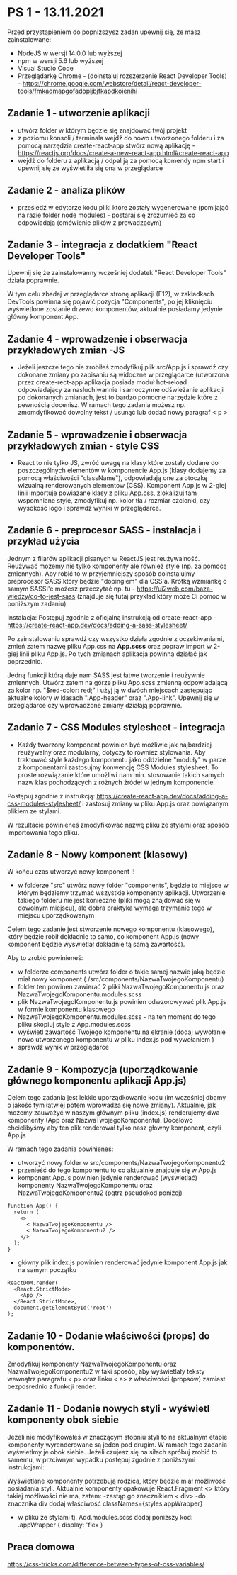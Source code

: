 # PS 1 - 13.11.2021

Przed przystąpieniem do popniższysz zadań upewnij się, że masz zainstalowane:
- NodeJS w wersji 14.0.0 lub wyższej
- npm w wersji 5.6 lub wyższej
- Visual Studio Code
- Przeglądarkę Chrome - (doinstaluj rozszerzenie React Developer Tools) - https://chrome.google.com/webstore/detail/react-developer-tools/fmkadmapgofadopljbjfkapdkoienihi 

## Zadanie 1 - utworzenie aplikacji

- utwórz folder w którym będzie się znajdować twój projekt
- z poziomu konsoli / terminala wejdź do nowo utworzonego folderu i za pomocą narzędzia create-react-app stwórz nową aplikację - https://reactjs.org/docs/create-a-new-react-app.html#create-react-app
- wejdź do folderu z aplikacją / odpal ją za pomocą komendy npm start i upewnij się że wyświetliła się ona w przeglądarce

## Zadanie 2 - analiza plików

- prześledź w edytorze kodu pliki które zostały wygenerowane (pomijająć na razie folder node modules) - postaraj się zrozumieć za co odpowiadają (omówienie plików z prowadzącym)


## Zadanie 3 - integracja z dodatkiem "React Developer Tools"

Upewnij się że zainstalowanny wcześniej dodatek "React Developer Tools" działa poprawnie. 

W tym celu zbadaj w przeglądarce stronę aplikacji (F12), w zakładkach DevTools powinna się pojawić pozycja "Components", po jej kliknięciu wyświetlone zostanie drzewo komponentów, aktualnie posiadamy jedynie główny komponent App. 

## Zadanie 4 - wprowadzenie i obserwacja przykładowych zmian -JS

- Jeżeli jeszcze tego nie zrobiłeś zmodyfikuj plik src/App.js i sprawdź czy dokonane zmiany po zapisaniu są widoczne w przeglądarce (utworzona przez create-rect-app aplikacja posiada moduł hot-reload odpowiadający za nasłuchiwannie i samoczynne odświeżanie aplikacji po dokonanych zmianach, jest to bardzo pomocne narzędzie które z pewnością docenisz. W ramach tego zadania możesz np. zmomdyfikować dowolny tekst / usunąć lub dodać nowy paragraf < p > 
	
## Zadanie 5 - wprowadzenie i obserwacja przykładowych zmian - style CSS

- React to nie tylko JS, zwróć uwagę na klasy które zostały dodane do poszczególnych elementów w komponencie App.js (klasy dodajemy za pomocą właściwości "className"), odpowiadają one za otoczkę wizualną renderowanych elementow (CSS). Komponent App.js w 2-giej linii importuje powiazane klasy z pliku App.css, zlokalizuj tam wspomniane style, zmodyfikuj np. kolor tła / rozmiar czcionki, czy wysokość logo i sprawdź wyniki w przeglądarce.

## Zadanie 6 - preprocesor SASS - instalacja i przykład użycia

Jednym z filarów aplikacji pisanych w ReactJS jest reużywalność. Reużywać możemy nie tylko komponenty ale również style (np. za pomocą zmiennych). Aby robić to w przyjemniejszy sposób doinstalujmy preprocesor SASS który będzie "dopingiem" dla CSS'a. Krótką wzmiankę o samym SASSI'e możesz przeczytać np. tu - https://ui2web.com/baza-wiedzy/co-to-jest-sass (znajduje się tutaj przykład który może Ci pomóc w poniższym zadaniu).

Instalacja: Postępuj zgodnie z oficjalną instrukcją od create-react-app - https://create-react-app.dev/docs/adding-a-sass-stylesheet/ 

Po zainstalowaniu sprawdź czy wszystko działa zgodnie z oczekiwaniami, zmień zatem nazwę pliku App.css na **App.scss** oraz popraw import w 2-giej linii pliku App.js. Po tych zmianach aplikacja powinna działać jak poprzednio.

Jedną funkcji którą daje nam SASS jest łatwe tworzenie i reużywnie zmiennych. Utwórz zatem na górze pliku App.scss zmienną odpowiadającą za kolor np. "$red-color: red;" i użyj ją w dwóch miejscach zastępując aktualne kolory w klasach ".App-header" oraz ".App-link". Upewnij się w przeglądarce czy wprowadzone zmiany działają poprawnie. 

## Zadanie 7 - CSS Modules stylesheet - integracja

- Każdy tworzony komponent powinien być możliwie jak najbardziej reużywalny oraz modularny, dotyczy to również stylowania. Aby traktować style każdego komponentu jako oddzielne "moduły" w parze z komponentami zastosujmy konwencję CSS Modules stylesheet. To proste rozwiązanie które umożliwi nam min. stosowanie takich samych nazw klas pochodzących z różnych źródeł w jednym komponencie. 

Postępuj zgodnie z instrukcją: https://create-react-app.dev/docs/adding-a-css-modules-stylesheet/ i zastosuj zmiany w pliku App.js oraz powiązanym plikiem ze stylami.

W rezultacie powinieneś zmodyfikować nazwę pliku ze stylami oraz sposób importowania tego pliku.

## Zadanie 8 - Nowy komponent (klasowy)

W końcu czas utworzyć nowy komponent !!

- w folderze "src" utwórz nowy folder "components", będzie to miejsce w którym będziemy trzymać wszystkie komponenty aplikacji. Utworzenie takiego folderu nie jest konieczne (pliki mogą znajdować się w dowolnym miejscu), ale dobra praktyka wymaga trzymanie tego w miejscu uporządkowanym

Celem tego zadanie jest stworzenie nowego komponentu (klasowego), który będzie robił dokładnie to samo, co komponent App.js (nowy komponent będzie wyświetlał dokładnie tą samą zawartość).

Aby to zrobić powinieneś:
- w folderze components utwórz folder o takie samej nazwie jaką będzie miał nowy komponent (./src/components/NazwaTwojegoKomponentu)
- folder ten powinen zawierać 2 pliki NazwaTwojegoKomponentu.js oraz NazwaTwojegoKomponentu.modules.scss
- plik NazwaTwojegoKomponentu.js powinien odwzorowywać plik App.js w formie komponentu klasowego
- NazwaTwojegoKomponentu.modules.scss - na ten moment do tego pliku skopiuj style z App.modules.scss
- wyświetl zawartość Twojego komponentu na ekranie (dodaj wywołanie nowo utworzonego komponentu w pliku index.js pod wywołaniem <App />)
- sprawdź wynik w przeglądarce

## Zadanie 9 - Kompozycja (uporządkowanie głównego komponentu aplikacji App.js)

Celem tego zadania jest lekkie uporządkowanie kodu (im wcześniej dbamy o jakość tym łatwiej potem wprowadza się nowe zmiany). Aktualnie, jak możemy zauważyć w naszym głównym pliku (index.js) renderujemy dwa komponenty (App oraz NazwaTwojegoKomponentu). Docelowo chcielibyśmy aby ten plik renderował tylko nasz głowny komponent, czyli App.js

W ramach tego zadania powinieneś:
- utworzyć nowy folder w src/components/NazwaTwojegoKomponentu2
- przenieść do tego komponentu to co aktualnie znajduje się w App.js
- komponent App.js powinien jedynie renderować (wyświetlać) komponenty NazwaTwojegoKomponentu oraz NazwaTwojegoKomponentu2 (pqtrz pseudokod poniżej)

```
function App() {
  return (
    <>
      < NazwaTwojegoKomponentu />
      < NazwaTwojegoKomponentu2 />
    </>
  );
} 
```

- główny plik index.js powinien renderować jedynie komponent App.js jak na samym początku

```
ReactDOM.render(
  <React.StrictMode>
    <App />
  </React.StrictMode>,
  document.getElementById('root')
);
```

## Zadanie 10 - Dodanie właściwości (props) do komponentów.

Zmodyfikuj komponenty NazwaTwojegoKomponentu oraz NazwaTwojegoKomponentu2 w taki sposób, aby wyświetlały teksty wewnątrz paragrafu < p> oraz linku < a> z właściwości (propsów) zamiast bezposrednio z funkcji render.

## Zadanie 11 - Dodanie nowych styli - wyświetl komponenty obok siebie

Jeżeli nie modyfikowałeś w znaczącym stopniu styli to na aktualnym etapie komponenty wyrenderowane są jeden pod drugim. W ramach tego zadania wyświetlmy je obok siebie. Jeżeli czujesz się na siłach spróbuj zrobić to samemu, w przciwnym wypadku postępuj zgodnie z poniższymi instrukcjami:

Wyświetlane komponenty potrzebują rodzica, który będzie miał możliwość posiadania styli. Aktualnie komponenty opakowuje React.Fragment <> który takiej możliwości nie ma, zatem:
-zastąp go znacznikiem < div>
-do znacznika div dodaj właściwość classNames={styles.appWrapper}
- w pliku ze stylami tj. Add.modules.scss dodaj poniższy kod: 
	.appWrapper {
		display: 'flex
	}



## Praca domowa

https://css-tricks.com/difference-between-types-of-css-variables/
